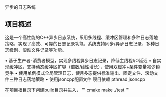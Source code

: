 异步的日志系统	
## 项目概述
 这是一个高性能的C++异步日志系统，采用多线程、缓冲区管理和多种日志落地策略，实现了高效、可靠的日志记录功能。系统支持同步/异步日志记录、多种日志级别、滚动文件记录等功能。

•  基于生产者-消费者模型，实现多线程异步日志记录，降低主线程I/O延迟
•  自实现缓冲区，支持动态缓冲区扩容（倍数/线性增长），使用双缓冲+条件变量减少锁竞争
•  使用单例模式全局管理日志，使用多态提供标准输出、固定文件、滚动文件三种日志落地策略 
•  使用jsoncpp配置文件
项目依赖
pthread
jsoncpp


在项目根目录下创建build目录并进入，
'''
cmake 
make
./test
'''